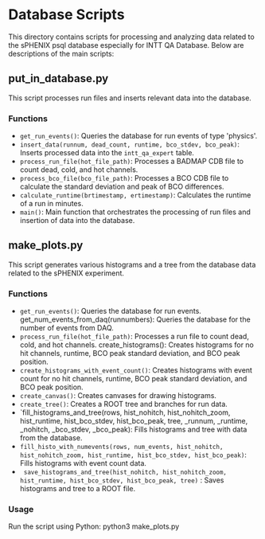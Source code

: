 # Database Scripts

This directory contains scripts for processing and analyzing data related to the sPHENIX psql database especially for INTT QA Database. Below are descriptions of the main scripts:

## put_in_database.py

This script processes run files and inserts relevant data into the database.

### Functions

- `get_run_events()`: Queries the database for run events of type 'physics'.
- `insert_data(runnum, dead_count, runtime, bco_stdev, bco_peak)`: Inserts processed data into the `intt_qa_expert` table.
- `process_run_file(hot_file_path)`: Processes a BADMAP CDB file to count dead, cold, and hot channels.
- `process_bco_file(bco_file_path)`: Processes a BCO CDB file to calculate the standard deviation and peak of BCO differences.
- `calculate_runtime(brtimestamp, ertimestamp)`: Calculates the runtime of a run in minutes.
- `main()`: Main function that orchestrates the processing of run files and insertion of data into the database.


## make_plots.py
This script generates various histograms and a tree from the database data related to the sPHENIX experiment.
 
 ### Functions
- `get_run_events()`: Queries the database for run events.
get_num_events_from_daq(runnumbers): Queries the database for the number of events from DAQ.
- `process_run_file(hot_file_path)`: Processes a run file to count dead, cold, and hot channels.
create_histograms(): Creates histograms for no hit channels, runtime, BCO peak standard deviation, and BCO peak position.
- `create_histograms_with_event_count()`: Creates histograms with event count for no hit channels, runtime, BCO peak standard deviation, and BCO peak position.
- `create_canvas()`: Creates canvases for drawing histograms.
- `create_tree()`: Creates a ROOT tree and branches for run data.
- `fill_histograms_and_tree(rows, hist_nohitch, hist_nohitch_zoom, hist_runtime, hist_bco_stdev, hist_bco_peak, tree, _runnum, _runtime, _nohitch, _bco_stdev, _bco_peak): Fills histograms and tree with data from the database.
- `fill_histo_with_numevents(rows, num_events, hist_nohitch, hist_nohitch_zoom, hist_runtime, hist_bco_stdev, hist_bco_peak)`: Fills histograms with event count data.
- ` save_histograms_and_tree(hist_nohitch, hist_nohitch_zoom, hist_runtime, hist_bco_stdev, hist_bco_peak, tree)` : Saves histograms and tree to a ROOT file.

### Usage

Run the script using Python:
python3 make_plots.py
